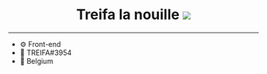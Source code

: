 <h1 align="center">Treifa la nouille <a href="https://visitorbadge.io/status?path=https%3A%2F%2Fgithub.com%2FTreifaa"><img src="https://api.visitorbadge.io/api/visitors?path=https%3A%2F%2Fgithub.com%2FTreifaa&labelColor=%23333333&countColor=%23ba68c8&style=flat" /></a>
</h1> 


____
         
* ⚙ Front-end
* 🎇 TREIFA#3954
* 🧨 Belgium

